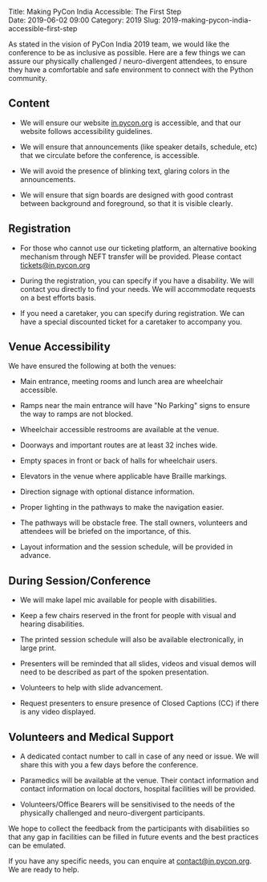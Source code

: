 Title: Making PyCon India Accessible: The First Step  
Date: 2019-06-02 09:00 
Category: 2019 
Slug: 2019-making-pycon-india-accessible-first-step 

As stated in the vision of PyCon India 2019 team, we would like the
conference to be as inclusive as possible. Here are a few things we
can assure our physically challenged / neuro-divergent attendees, to
ensure they have a comfortable and safe environment to connect with
the Python community.

<!-- PELICAN_END_SUMMARY -->

## Content

  - We will ensure our website [in.pycon.org](https://in.pycon.org) is
    accessible, and that our website follows accessibility guidelines.

  - We will ensure that announcements (like speaker details, schedule,
    etc) that we circulate before the conference, is accessible.

  - We will avoid the presence of blinking text, glaring colors in the
    announcements.

  - We will ensure that sign boards are designed with good contrast
    between background and foreground, so that it is visible clearly.

## Registration

  - For those who cannot use our ticketing platform, an alternative
    booking mechanism through NEFT transfer will be provided. Please
    contact [tickets@in.pycon.org](mailto:tickets@in.pycon.org)

  - During the registration, you can specify if you have a
    disability. We will contact you directly to find your needs. We
    will accommodate requests on a best efforts basis.

  - If you need a caretaker, you can specify during registration. We
    can have a special discounted ticket for a caretaker to accompany
    you.

## Venue Accessibility

We have ensured the following at both the venues:

  - Main entrance, meeting rooms and lunch area are wheelchair
    accessible.

  - Ramps near the main entrance will have "No Parking" signs to
    ensure the way to ramps are not blocked.

  - Wheelchair accessible restrooms are available at the venue.

  - Doorways and important routes are at least 32 inches wide.

  - Empty spaces in front or back of halls for wheelchair users.

  - Elevators in the venue where applicable have Braille markings.

  - Direction signage with optional distance information.

  - Proper lighting in the pathways to make the navigation easier.

  - The pathways will be obstacle free. The stall owners, volunteers
    and attendees will be briefed on the importance, of this.

  - Layout information and the session schedule, will be provided in
    advance.

## During Session/Conference

  - We will make lapel mic available for people with disabilities.

  - Keep a few chairs reserved in the front for people with visual and
    hearing disabilities.

  - The printed session schedule will also be available
    electronically, in large print.

  - Presenters will be reminded that all slides, videos and visual
    demos will need to be described as part of the spoken
    presentation.

  - Volunteers to help with slide advancement.

  - Request presenters to ensure presence of Closed Captions (CC) if
    there is any video displayed.

## Volunteers and Medical Support

  - A dedicated contact number to call in case of any need or
    issue. We will share this with you a few days before the
    conference.

  - Paramedics will be available at the venue. Their contact
    information and contact information on local doctors, hospital
    facilities will be provided.

  - Volunteers/Office Bearers will be sensitivised to the needs of the
    physically challenged and neuro-divergent participants.

We hope to collect the feedback from the participants with
disabilities so that any gap in facilities can be filled in future
events and the best practices can be emulated.

If you have any specific needs, you can enquire at
[contact@in.pycon.org](mailto:contact@in.pycon.org). We are ready to
help.
